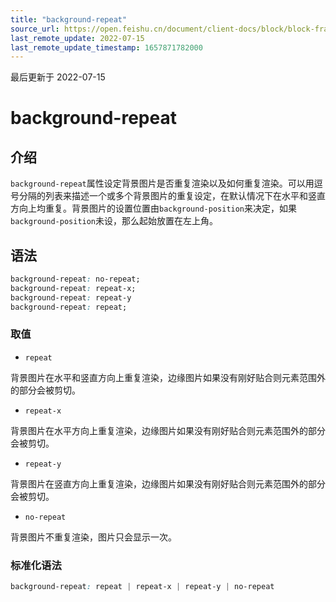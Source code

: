 ```yaml
---
title: "background-repeat"
source_url: https://open.feishu.cn/document/client-docs/block/block-frame/code-components-and-structure/view-layer/ttss/attributes/background/background-repeat
last_remote_update: 2022-07-15
last_remote_update_timestamp: 1657871782000
---
```

最后更新于 2022-07-15

# background-repeat

## 介绍

`background-repeat`属性设定背景图片是否重复渲染以及如何重复渲染。可以用逗号分隔的列表来描述一个或多个背景图片的重复设定，在默认情况下在水平和竖直方向上均重复。背景图片的设置位置由`background-position`来决定，如果`background-position`未设，那么起始放置在左上角。

## 语法

```css
background-repeat: no-repeat;
background-repeat: repeat-x;
background-repeat: repeat-y
background-repeat: repeat;
```

### 取值

-   `repeat`

背景图片在水平和竖直方向上重复渲染，边缘图片如果没有刚好贴合则元素范围外的部分会被剪切。

-   `repeat-x`

背景图片在水平方向上重复渲染，边缘图片如果没有刚好贴合则元素范围外的部分会被剪切。

-   `repeat-y`

背景图片在竖直方向上重复渲染，边缘图片如果没有刚好贴合则元素范围外的部分会被剪切。

-   `no-repeat`

背景图片不重复渲染，图片只会显示一次。

### 标准化语法

```css
background-repeat: repeat | repeat-x | repeat-y | no-repeat
```
